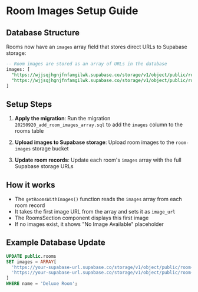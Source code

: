 # Room Images Setup Guide

## Database Structure

Rooms now have an `images` array field that stores direct URLs to Supabase storage:

```sql
-- Room images are stored as an array of URLs in the database
images: [
  "https://wjjsqjhgnjfnfamgilwk.supabase.co/storage/v1/object/public/room-images/deluxe-room-1.jpg",
  "https://wjjsqjhgnjfnfamgilwk.supabase.co/storage/v1/object/public/room-images/deluxe-room-2.jpg"
]
```

## Setup Steps

1. **Apply the migration**: Run the migration `20250920_add_room_images_array.sql` to add the `images` column to the rooms table

2. **Upload images to Supabase storage**: Upload room images to the `room-images` storage bucket

3. **Update room records**: Update each room's `images` array with the full Supabase storage URLs

## How it works

- The `getRoomsWithImages()` function reads the `images` array from each room record
- It takes the first image URL from the array and sets it as `image_url`
- The RoomsSection component displays this first image
- If no images exist, it shows "No Image Available" placeholder

## Example Database Update

```sql
UPDATE public.rooms 
SET images = ARRAY[
  'https://your-supabase-url.supabase.co/storage/v1/object/public/room-images/room1.jpg',
  'https://your-supabase-url.supabase.co/storage/v1/object/public/room-images/room1-2.jpg'
]
WHERE name = 'Deluxe Room';
```